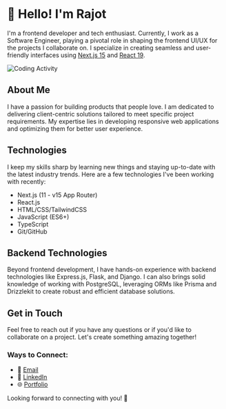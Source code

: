 # 👋 Hello! I'm Rajot

I'm a frontend developer and tech enthusiast. Currently, I work as a Software Engineer, playing a pivotal role in shaping the frontend UI/UX for the projects I collaborate on. I specialize in creating seamless and user-friendly interfaces using [Next.js 15](https://nextjs.org) and [React 19](https://react.dev).

<picture>
  <source media="(prefers-color-scheme: dark)" srcset="https://wakatime.com/share/@RajatDas/2799a11b-5dc1-4c40-b11c-12963031e278.svg">
  <source media="(prefers-color-scheme: light)" srcset="https://wakatime.com/share/@RajatDas/d138feae-f70c-4634-81af-22986649eb21.svg">
  <img alt="Coding Activity" src="https://wakatime.com/share/@RajatDas/d138feae-f70c-4634-81af-22986649eb21.svg">
</picture>

## About Me

I have a passion for building products that people love. I am dedicated to delivering client-centric solutions tailored to meet specific project requirements. My expertise lies in developing responsive web applications and optimizing them for better user experience.

## Technologies

I keep my skills sharp by learning new things and staying up-to-date with the latest industry trends. Here are a few technologies I've been working with recently:
- Next.js (11 - v15 App Router)
- React.js
- HTML/CSS/TailwindCSS
- JavaScript (ES6+)
- TypeScript
- Git/GitHub

## Backend Technologies

Beyond frontend development, I have hands-on experience with backend technologies like Express.js, Flask, and Django. I can also brings solid knowledge of working with PostgreSQL, leveraging ORMs like Prisma and Drizzlekit to create robust and efficient database solutions.

## Get in Touch

Feel free to reach out if you have any questions or if you'd like to collaborate on a project. Let's create something amazing together!

### Ways to Connect:

- 📧 [Email](mailto:rajatdas5000@gmail.com)
- 💼 [LinkedIn](http://linkedin.com/in/rajotdas/)
- 🌐 [Portfolio](https://rajatdas.vercel.app/)

Looking forward to connecting with you! 🚀
